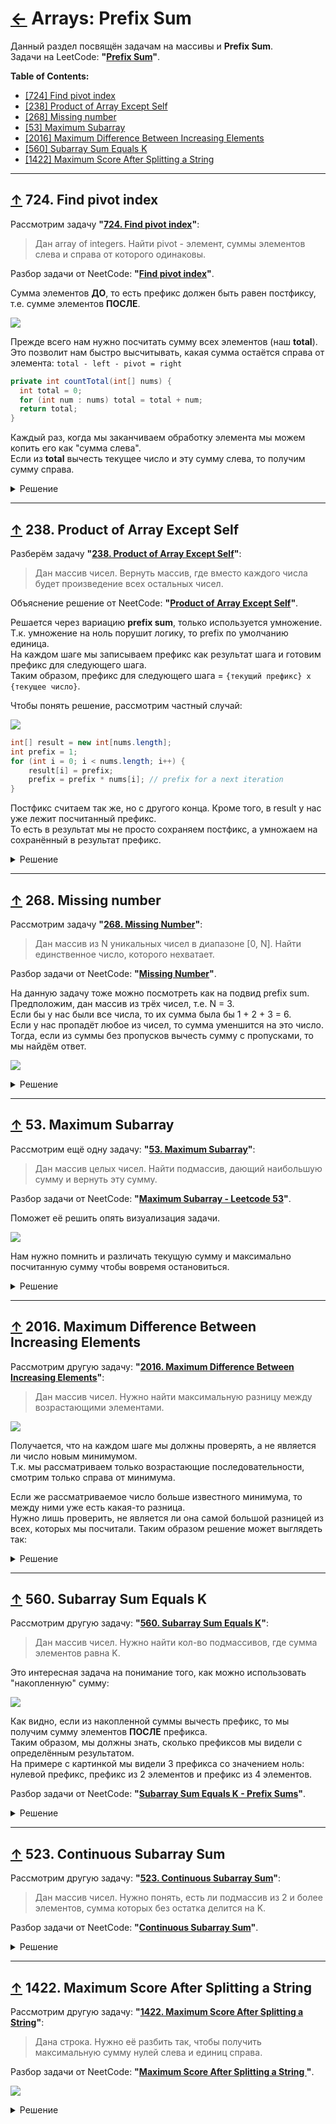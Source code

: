 # [←](../../README.md) <a id="home"></a> Arrays: Prefix Sum

Данный раздел посвящён задачам на массивы и **Prefix Sum**.\
Задачи на LeetCode: **"[Prefix Sum](https://leetcode.com/problem-list/prefix-sum/)"**.

**Table of Contents:**
- [[724] Find pivot index](#pivot)
- [[238] Product of Array Except Self](#productarray)
- [[268] Missing number](#missing)
- [[53] Maximum Subarray](#subarray)
- [[2016] Maximum Difference Between Increasing Elements](#maximum)
- [[560] Subarray Sum Equals K](#subarraySum)
- [[1422] Maximum Score After Splitting a String](#maxScore)

----

## [↑](#home) <a id="pivot"></a> 724. Find pivot index
Рассмотрим задачу **"[724. Find pivot index](https://leetcode.com/problems/find-pivot-index/)"**:
> Дан array of integers. Найти pivot - элемент, суммы элементов слева и справа от которого одинаковы.

Разбор задачи от NeetCode: **"[Find pivot index](https://www.youtube.com/watch?v=u89i60lYx8U)"**.

Сумма элементов **ДО**, то есть префикс должен быть равен постфиксу, т.е. сумме элементов **ПОСЛЕ**.

![](../../img/arrays/prefix/FindPivot.png)

Прежде всего нам нужно посчитать сумму всех элементов (наш **total**).\
Это позволит нам быстро высчитывать, какая сумма остаётся справа от элемента: ``total - left - pivot = right`` 
```java
private int countTotal(int[] nums) {
  int total = 0;
  for (int num : nums) total = total + num;
  return total;
}
```

Каждый раз, когда мы заканчиваем обработку элемента мы можем копить его как "сумма слева".\
Если из **total** вычесть текущее число и эту сумму слева, то получим сумму справа.

<details><summary>Решение</summary>

```java
public int pivotIndex(int[] nums) {
  int total = countTotal(nums);
  int leftSummarized = 0;
  for (int i = 0; i < nums.length; i++) {
    int rightSumm = total - leftSummarized - nums[i];
    if (leftSummarized == rightSumm) return i;
    leftSummarized = leftSummarized + nums[i];
  }
  return -1;
}
```
</details>

----

## [↑](#home) <a id="productarray"></a> 238. Product of Array Except Self
Разберём задачу **"[238. Product of Array Except Self](https://leetcode.com/problems/product-of-array-except-self/)"**:
> Дан массив чисел. Вернуть массив, где вместо каждого числа будет произведение всех остальных чисел.

Объяснение решение от NeetCode: **"[Product of Array Except Self](https://www.youtube.com/watch?v=bNvIQI2wAjk)"**.

Решается через вариацию **prefix sum**, только используется умножение. Т.к. умножение на ноль порушит логику, то prefix по умолчанию единица.\
На каждом шаге мы записываем префикс как результат шага и готовим префикс для следующего шага.\
Таким образом, префикс для следующего шага = ``{текущий префикс} х {текущее число}``.

Чтобы понять решение, рассмотрим частный случай:

![](../../img/arrays/prefix/ArrayProduct.png)

```java
int[] result = new int[nums.length];
int prefix = 1;
for (int i = 0; i < nums.length; i++) {
    result[i] = prefix;
    prefix = prefix * nums[i]; // prefix for a next iteration
}
```

Постфикс считаем так же, но с другого конца. Кроме того, в result у нас уже лежит посчитанный префикс.\
То есть в результат мы не просто сохраняем постфикс, а умножаем на сохранённый в результат префикс.

<details><summary>Решение</summary>

```java
public int[] productExceptSelf(int[] nums) {
    int[] result = new int[nums.length];
    int prefix = 1;
    for (int i = 0; i < nums.length; i++) {
        result[i] = prefix;
        prefix = prefix * nums[i]; // prefix for a next iteration
    }
    int postfix = 1;
    for (int i = nums.length - 1; i >= 0; i--) {
        // Each result item already contains calculated prefix
        result[i] = postfix * result[i];
        postfix = postfix * nums[i]; // postfix for a next iteration
    }
    return result;
}
```
</details>

----

## [↑](#home) <a id="missing"></a> 268. Missing number
Рассмотрим задачу **"[268. Missing Number](https://leetcode.com/problems/missing-number/)"**:
> Дан массив из N уникальных чисел в диапазоне [0, N]. Найти единственное число, которого нехватает.

Разбор задачи от NeetCode: **"[Missing Number](https://www.youtube.com/watch?v=WnPLSRLSANE)"**.

На данную задачу тоже можно посмотреть как на подвид prefix sum.\
Предположим, дан массив из трёх чисел, т.е. N = 3.\
Если бы у нас были все числа, то их сумма была бы 1 + 2 + 3 = 6.\
Если у нас пропадёт любое из чисел, то сумма уменшится на это число.\
Тогда, если из суммы без пропусков вычесть сумму с пропусками, то мы найдём ответ.

![](../../img/arrays/prefix/MissingNumber.png)

<details><summary>Решение</summary>

```java
public int missingNumber(int[] nums) {
    int total = 0, sum = 0;
    for (int i = 0; i < nums.length; i++) {
        total = total + (i + 1);
        sum = sum + nums[i];
    }
    return total - sum;
}
```
</details>

----

## [↑](#home) <a id="subarray"></a> 53. Maximum Subarray
Рассмотрим ещё одну задачу: **"[53. Maximum Subarray](https://leetcode.com/problems/maximum-subarray/)"**:
> Дан массив целых чисел. Найти подмассив, дающий наибольшую сумму и вернуть эту сумму. 

Разбор задачи от NeetCode: **"[Maximum Subarray - Leetcode 53](https://www.youtube.com/watch?v=5WZl3MMT0Eg)"**.

Поможет её решить опять визуализация задачи.

![](../../img/arrays/prefix/MaxSubarray.png)

Нам нужно помнить и различать текущую сумму и максимально посчитанную сумму чтобы вовремя остановиться.

<details><summary>Решение</summary>

```java
public int maxSubArray(int[] nums) {
    // nums is always not empty
    int max = nums[0], cur = 0;
    for (int num : nums) {
        cur = cur + num;
        if (num >= cur) {
            // New num more profitable. Can skip previous elements
            cur = num;
        }
        // We have new current summ. Should we treat it as new max?
        max = Math.max(max, cur);
    }
    return max;
}
```
</details>

----

## [↑](#home) <a id="maximum"></a> 2016. Maximum Difference Between Increasing Elements
Рассмотрим другую задачу: **"[2016. Maximum Difference Between Increasing Elements](https://leetcode.com/problems/maximum-difference-between-increasing-elements/)"**:
> Дан массив чисел. Нужно найти максимальную разницу между возрастающими элементами.

![](../../img/arrays/prefix/MaxDiff.gif)

Получается, что на каждом шаге мы должны проверять, а не является ли число новым минимумом.\
Т.к. мы рассматриваем только возрастающие последовательности, смотрим только справа от минимума.

Если же рассматриваемое число больше известного минимума, то между ними уже есть какая-то разница.\
Нужно лишь проверить, не является ли она самой большой разницей из всех, которых мы посчитали. Таким образом решение может выглядеть так:

<details><summary>Решение</summary>

```java
public int maximumDifference(int[] nums) {
    int diff = -1;
    int min = Integer.MAX_VALUE; // Any value less
    for (int num : nums) {
        if (num < min) {
            // We found new minimum
            min = num;   
        } else if (num > min) {
            // Probably, we found new max diff?
            int curDiff = num - min;
            if (diff < curDiff) {
                diff = curDiff;
            }
        }
    }
    return diff;
}
```
</details>

----

## [↑](#home) <a id="subarraySum"></a> 560. Subarray Sum Equals K
Рассмотрим другую задачу: **"[560. Subarray Sum Equals K](https://leetcode.com/problems/subarray-sum-equals-k/)"**:
> Дан массив чисел. Нужно найти кол-во подмассивов, где сумма элементов равна K.

Это интересная задача на понимание того, как можно использовать "накопленную" сумму:

![](./../../img/arrays/prefix/subarraySum.png)

Как видно, если из накопленной суммы вычесть префикс, то мы получим сумму элементов **ПОСЛЕ** префикса.\
Таким образом, мы должны знать, сколько префиксов мы видели с определённым результатом.\
На примере с картинкой мы видели 3 префикса со значением ноль: нулевой префикс, префикс из 2 элементов и префикс из 4 элементов.

Разбор задачи от NeetCode: **"[Subarray Sum Equals K - Prefix Sums](https://www.youtube.com/watch?v=fFVZt-6sgyo)"**.

<details><summary>Решение</summary>

```java
public int subarraySum(int[] nums, int k) {
    int result = 0;
    Map<Integer, Integer> seenPrefixes = new HashMap();
    seenPrefixes.put(0, 1); // We always have zero prefix
        
    int curPrefix = 0; // Current sum
    for (int num : nums) {
        curPrefix = curPrefix + num;
        // Visited prefix to cut to get the expected K
        int toCut = curPrefix - k;
        // Add the number of subarrays (ie prefixes) to cut:
        int seenPrefixesCount = seenPrefixes.getOrDefault(toCut, 0);
        result = result + seenPrefixesCount;
        // Update seen prefixes (add the current visited prefix)
        seenPrefixes.put(curPrefix, seenPrefixes.getOrDefault(curPrefix, 0) + 1);
    }
    return result;
}
```
</details>

----

## [↑](#home) <a id="contSubarraySum"></a> 523. Continuous Subarray Sum
Рассмотрим другую задачу: **"[523. Continuous Subarray Sum](https://leetcode.com/problems/continuous-subarray-sum/description/)"**:
> Дан массив чисел. Нужно понять, есть ли подмассив из 2 и более элементов, сумма которых без остатка делится на K.

Разбор задачи от NeetCode: **"[Continuous Subarray Sum](https://www.youtube.com/watch?v=OKcrLfR-8mE)"**.

<details><summary>Решение</summary>

```java
public boolean checkSubarraySum(int[] nums, int k) {
    if(nums.length == 0) return false;
    Map<Integer, Integer> seenRemainders = new HashMap<>();
    seenRemainders.put(0, -1);
        
    int runningSum = 0;
    for(int i = 0; i < nums.length; i++){
        // Accumulate sum
        runningSum = runningSum + nums[i];
        // Calculate current remainder
        int remainder = runningSum % k;            
            
        if (!seenRemainders.containsKey(remainder)) {
            seenRemainders.put(remainder, i);
        } else if (i - seenRemainders.get(remainder) > 1) {
            // Check that distance between elements (by index) at least 2
            return true;
        }
    }
    return false;
}
```
</details>

----

## [↑](#home) <a id="maxScore"></a> 1422. Maximum Score After Splitting a String
Рассмотрим другую задачу: **"[1422. Maximum Score After Splitting a String](https://leetcode.com/problems/maximum-score-after-splitting-a-string/description/)"**:
> Дана строка. Нужно её разбить так, чтобы получить максимальную сумму нулей слева и единиц справа.

Разбор задачи от NeetCode: **"[Maximum Score After Splitting a String ](https://www.youtube.com/watch?v=mc_eSStDrWw)"**.

![](./../../img/arrays/prefix/MaxScore.gif)

<details><summary>Решение</summary>

```java
public int maxScore(String s) {
    char[] chars = s.toCharArray();
    int zeros = 0, ones = 0;
    for (char chr : chars) {
        if (chr == '1') ones++;  
    }
    int result = 0;
    for (int i = 0; i < chars.length; i++) {
        if (chars[i] == '0') {
            zeros++;
        } else if (chars[i] == '1') {
            ones--;
        }
        result = Math.max(result, zeros + ones);
    }
    return result;
}
```
</details>
